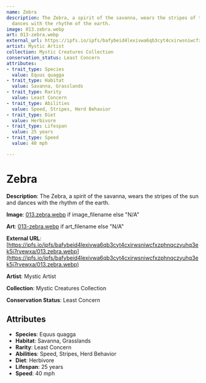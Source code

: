 ```yaml
---
name: Zebra
description: The Zebra, a spirit of the savanna, wears the stripes of the sun and
  dances with the rhythm of the earth.
image: 013.zebra.webp
art: 013-zebra.webp
external_url: https://ipfs.io/ipfs/bafybeid4lexivwa6qb3cyt4cxirwsniwcfxzphnqczyuhq3ek5j7rvewxa/013.zebra.webp
artist: Mystic Artist
collection: Mystic Creatures Collection
conservation_status: Least Concern
attributes:
- trait_type: Species
  value: Equus quagga
- trait_type: Habitat
  value: Savanna, Grasslands
- trait_type: Rarity
  value: Least Concern
- trait_type: Abilities
  value: Speed, Stripes, Herd Behavior
- trait_type: Diet
  value: Herbivore
- trait_type: Lifespan
  value: 25 years
- trait_type: Speed
  value: 40 mph

---
```


# Zebra

**Description**: The Zebra, a spirit of the savanna, wears the stripes of the sun and dances with the rhythm of the earth.

**Image**: [013.zebra.webp](./013.zebra.webp) if image_filename else "N/A"

**Art**: [013-zebra.webp](./013-zebra.webp) if art_filename else "N/A"

**External URL**: [https://ipfs.io/ipfs/bafybeid4lexivwa6qb3cyt4cxirwsniwcfxzphnqczyuhq3ek5j7rvewxa/013.zebra.webp](https://ipfs.io/ipfs/bafybeid4lexivwa6qb3cyt4cxirwsniwcfxzphnqczyuhq3ek5j7rvewxa/013.zebra.webp)

**Artist**: Mystic Artist

**Collection**: Mystic Creatures Collection

**Conservation Status**: Least Concern

## Attributes
- **Species**: Equus quagga
- **Habitat**: Savanna, Grasslands
- **Rarity**: Least Concern
- **Abilities**: Speed, Stripes, Herd Behavior
- **Diet**: Herbivore
- **Lifespan**: 25 years
- **Speed**: 40 mph
